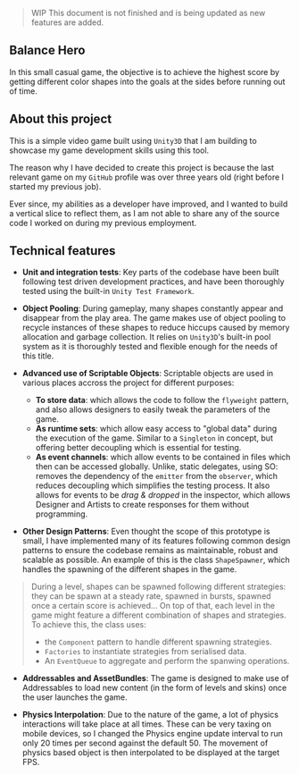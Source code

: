 ﻿> WIP This document is not finished and is being updated as new features are added.

## Balance Hero

In this small casual game, the objective is to achieve the highest score by getting different color shapes into the goals at the sides before running out of time.

## About this project

This is a simple video game built using `Unity3D` that I am building to showcase my game development skills using this tool.

The reason why I have decided to create this project is because the last relevant game on my `GitHub` profile was over three years old (right before I started my previous job).

Ever since, my abilities as a developer have improved, and I wanted to build a vertical slice to reflect them, as I am not able to share any of the source code I worked on during my previous employment.

## Technical features

- **Unit and integration tests**: Key parts of the codebase have been built following test driven development practices, and have been thoroughly tested using the built-in `Unity Test Framework`. 

- **Object Pooling**: During gameplay, many shapes constantly appear and disappear from the play area. The game makes use of object pooling to recycle instances of these shapes to reduce hiccups caused by memory allocation and garbage collection. It relies on `Unity3D`'s built-in pool system as it is thoroughly tested and flexible enough for the needs of this title.

- **Advanced use of Scriptable Objects**: Scriptable objects are used in various places accross the project for different purposes: 
    - **To store data**: which allows the code to follow the `flyweight` pattern, and also allows designers to easily tweak the parameters of the game.
    - **As runtime sets**: which allow easy access to "global data" during the execution of the game. Similar to a `Singleton` in concept, but offering better decoupling which is essential for testing.
    - **As event channels**: which allow events to be contained in files which then can be accessed globally. Unlike, static delegates, using SO: removes the dependency of the `emitter` from the `observer`, which reduces decoupling which simplifies the testing process. It also allows for events to be _drag & dropped_ in the inspector, which allows Designer and Artists to create responses for them without programming. 

- **Other Design Patterns**: Even thought the scope of this prototype is small, I have implemented many of its features following common design patterns to ensure the codebase remains as maintainable, robust and scalable as possible. An example of this is the class `ShapeSpawner`, which handles the spawning of the different shapes in the game.

> During a level, shapes can be spawned following different strategies: they can be spawn at a steady rate, spawned in bursts, spawned once a certain score is achieved... On top of that, each level in the game might feature a different combination of shapes and strategies.
> To achieve this, the class uses:
>
> - the `Component` pattern to handle different spawning strategies.
> - `Factories` to instantiate strategies from serialised data.
> - An `EventQueue` to aggregate and perform the spanwing operations.

- **Addressables and AssetBundles**: The game is designed to make use of Addressables to load new content (in the form of levels and skins) once the user launches the game.

- **Physics Interpolation**: Due to the nature of the game, a lot of physics interactions will take place at all times. These can be very taxing on mobile devices, so I changed the Physics engine update interval to run only 20 times per second against the default 50. The movement of physics based object is then interpolated to be displayed at the target FPS.
